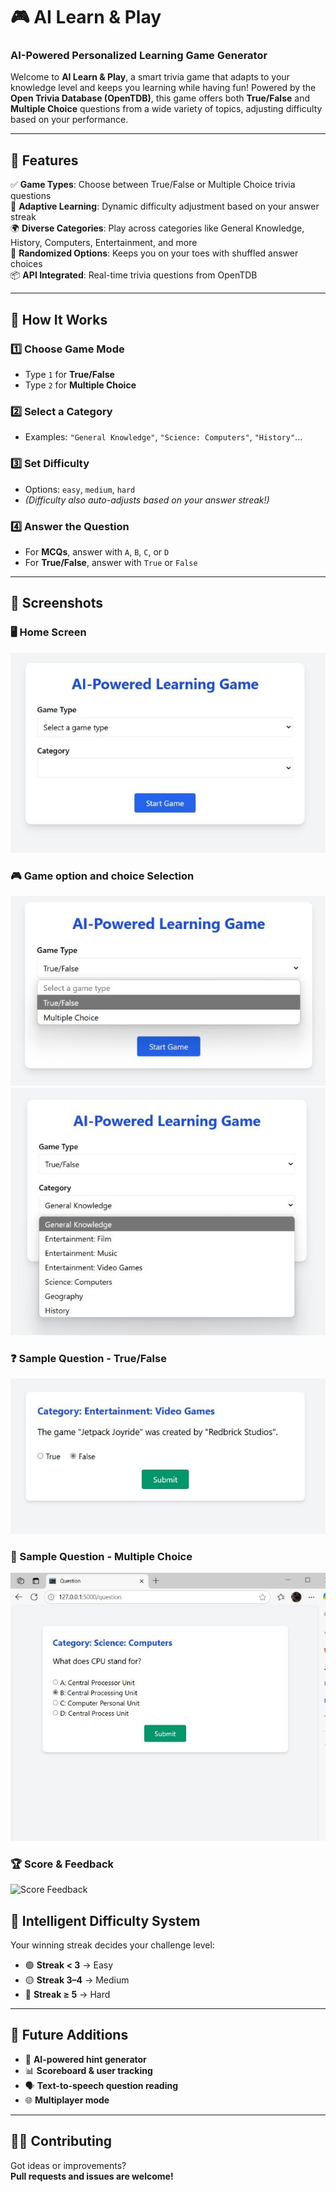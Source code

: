 # 🎮 AI Learn & Play
### AI-Powered Personalized Learning Game Generator

Welcome to **AI Learn & Play**, a smart trivia game that adapts to your knowledge level and keeps you learning while having fun! Powered by the **Open Trivia Database (OpenTDB)**, this game offers both **True/False** and **Multiple Choice** questions from a wide variety of topics, adjusting difficulty based on your performance.

---

## 🚀 Features

✅ **Game Types**: Choose between True/False or Multiple Choice trivia questions  
🧠 **Adaptive Learning**: Dynamic difficulty adjustment based on your answer streak  
🌍 **Diverse Categories**: Play across categories like General Knowledge, History, Computers, Entertainment, and more  
🔁 **Randomized Options**: Keeps you on your toes with shuffled answer choices  
📦 **API Integrated**: Real-time trivia questions from OpenTDB  

---

## 🧩 How It Works

### 1️⃣ Choose Game Mode
- Type `1` for **True/False**
- Type `2` for **Multiple Choice**

### 2️⃣ Select a Category
- Examples: `"General Knowledge"`, `"Science: Computers"`, `"History"`...

### 3️⃣ Set Difficulty
- Options: `easy`, `medium`, `hard`  
- *(Difficulty also auto-adjusts based on your answer streak!)*

### 4️⃣ Answer the Question
- For **MCQs**, answer with `A`, `B`, `C`, or `D`  
- For **True/False**, answer with `True` or `False`

---
## 📸 Screenshots

### 🖥️ Home Screen
![Home Screen](mainpage.png)

### 🎮 Game option and choice Selection
![Game option](choice.png)
![Game choice](categories.png)

### ❓ Sample Question - True/False
![True/False Question](truefalse.png)

### 🧠 Sample Question - Multiple Choice
![Multiple Choice Question](mcqs.png)

### 🏆 Score & Feedback
![Score Feedback](result(1).png)


## 🧠 Intelligent Difficulty System

Your winning streak decides your challenge level:

- 🟢 **Streak < 3** → Easy  
- 🟡 **Streak 3–4** → Medium  
- 🔴 **Streak ≥ 5** → Hard

---

## 🔮 Future Additions

- 🧠 **AI-powered hint generator**  
- 📊 **Scoreboard & user tracking**  
- 🗣️ **Text-to-speech question reading**  
- 🌐 **Multiplayer mode**

---

## 👩‍💻 Contributing

Got ideas or improvements?  
**Pull requests and issues are welcome!**
